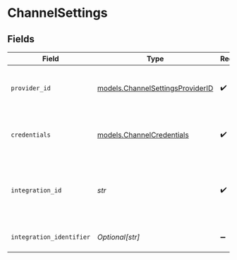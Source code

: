 # ChannelSettings


## Fields

| Field                                                                      | Type                                                                       | Required                                                                   | Description                                                                |
| -------------------------------------------------------------------------- | -------------------------------------------------------------------------- | -------------------------------------------------------------------------- | -------------------------------------------------------------------------- |
| `provider_id`                                                              | [models.ChannelSettingsProviderID](../models/channelsettingsproviderid.md) | :heavy_check_mark:                                                         | The provider identifier for the credentials                                |
| `credentials`                                                              | [models.ChannelCredentials](../models/channelcredentials.md)               | :heavy_check_mark:                                                         | Credentials payload for the specified provider                             |
| `integration_id`                                                           | *str*                                                                      | :heavy_check_mark:                                                         | The unique identifier of the integration associated with this channel.     |
| `integration_identifier`                                                   | *Optional[str]*                                                            | :heavy_minus_sign:                                                         | The integration identifier                                                 |